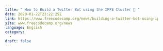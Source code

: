 ```yaml
---
title: " How to Build a Twitter Bot using the IPFS Cluster 🤖 "
date: 2020-01-22T23:22:29Z
link: https://www.freecodecamp.org/news/building-a-twitter-bot-using-ipfs-cluster/?utm_medium=RSS&utm_source=news.12bit.vn
site: www.freecodecamp.org/news
language: English
category:
  -   
draft: false
---
```

